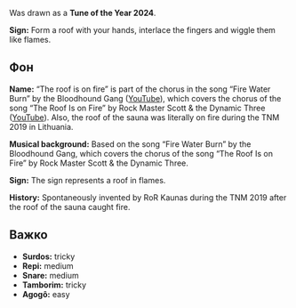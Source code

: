 Was drawn as a **Tune of the Year 2024**.

**Sign:** Form a roof with your hands, interlace the fingers and wiggle them
like flames.

## Фон

**Name:** “The roof is on fire” is part of the chorus in the song “Fire Water
Burn” by the Bloodhound Gang
([YouTube](https://www.youtube.com/watch?v=Adgx9wt63NY)), which covers the
chorus of the song “The Roof Is on Fire” by Rock Master Scott & the Dynamic
Three ([YouTube](https://youtu.be/-Vv_LwwwpmU?t=263)). Also, the roof of the
sauna was literally on fire during the TNM 2019 in Lithuania.

**Musical background:** Based on the song “Fire Water Burn” by the Bloodhound
Gang, which covers the chorus of the song “The Roof Is on Fire” by Rock Master
Scott & the Dynamic Three.

**Sign:** The sign represents a roof in flames.

**History:** Spontaneously invented by RoR Kaunas during the TNM 2019 after the
roof of the sauna caught fire.

## Важко

* **Surdos:** tricky
* **Repi:** medium
* **Snare:** medium
* **Tamborim:** tricky
* **Agogô:** easy
